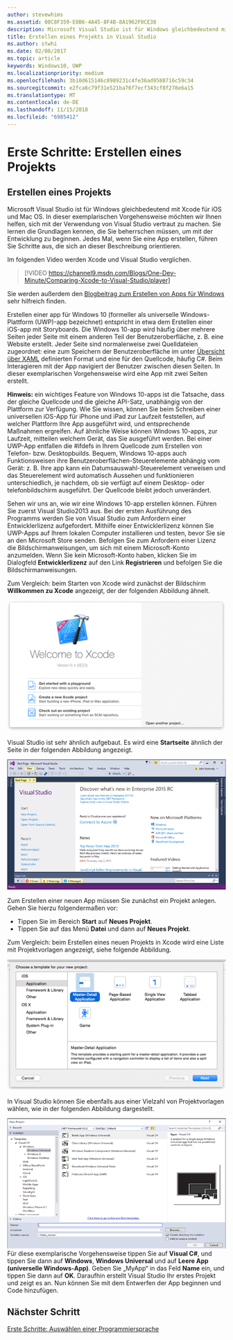 ```yaml
---
author: stevewhims
ms.assetid: 08C8F359-E8B6-4A45-8F4B-8A1962F0CE38
description: Microsoft Visual Studio ist für Windows gleichbedeutend mit Xcode für iOS und Mac OS. In dieser exemplarischen Vorgehensweise möchten wir Ihnen helfen, sich mit der Verwendung von Visual Studio vertraut zu machen.
title: Erstellen eines Projekts in Visual Studio
ms.author: stwhi
ms.date: 02/08/2017
ms.topic: article
keywords: Windows10, UWP
ms.localizationpriority: medium
ms.openlocfilehash: 3b10d615146c8989231c4fe36ad9588716c59c34
ms.sourcegitcommit: e2fca6c79f31e521ba76f7ecf343cf8f278e6a15
ms.translationtype: MT
ms.contentlocale: de-DE
ms.lasthandoff: 11/15/2018
ms.locfileid: "6985412"
---
```

# <a name="getting-started-creating-a-project"></a>Erste Schritte: Erstellen eines Projekts

## <a name="creating-a-project"></a>Erstellen eines Projekts

Microsoft Visual Studio ist für Windows gleichbedeutend mit Xcode für iOS und Mac OS. In dieser exemplarischen Vorgehensweise möchten wir Ihnen helfen, sich mit der Verwendung von Visual Studio vertraut zu machen. Sie lernen die Grundlagen kennen, die Sie beherrschen müssen, um mit der Entwicklung zu beginnen. Jedes Mal, wenn Sie eine App erstellen, führen Sie Schritte aus, die sich an dieser Beschreibung orientieren.

Im folgenden Video werden Xcode und Visual Studio verglichen.

> [!VIDEO https://channel9.msdn.com/Blogs/One-Dev-Minute/Comparing-Xcode-to-Visual-Studio/player]

Sie werden außerdem den [Blogbeitrag zum Erstellen von Apps für Windows](https://blogs.windows.com/buildingapps/2016/01/27/visual-studio-walkthrough-for-ios-developers/) sehr hilfreich finden.

Erstellen einer app für Windows 10 (formeller als universelle Windows-Plattform (UWP)-app bezeichnet) entspricht in etwa dem Erstellen einer iOS-app mit Storyboards. Die Windows 10-app wird häufig über mehrere Seiten jeder Seite mit einem anderen Teil der Benutzeroberfläche, z. B. eine Website erstellt. Jeder Seite sind normalerweise zwei Quelldateien zugeordnet: eine zum Speichern der Benutzeroberfläche im unter [Übersicht über XAML](https://msdn.microsoft.com/library/windows/apps/mt185595) definierten Format und eine für den Quellcode, häufig C#. Beim Interagieren mit der App navigiert der Benutzer zwischen diesen Seiten. In dieser exemplarischen Vorgehensweise wird eine App mit zwei Seiten erstellt.

**Hinweis:** ein wichtiges Feature von Windows 10-apps ist die Tatsache, dass der gleiche Quellcode und die gleiche API-Satz, unabhängig von der Plattform zur Verfügung. Wie Sie wissen, können Sie beim Schreiben einer universellen iOS-App für iPhone und iPad zur Laufzeit feststellen, auf welcher Plattform Ihre App ausgeführt wird, und entsprechende Maßnahmen ergreifen. Auf ähnliche Weise können Windows 10-apps, zur Laufzeit, mitteilen welchem Gerät, das Sie ausgeführt werden. Bei einer UWP-App entfallen die \#ifdefs in Ihrem Quellcode zum Erstellen von Telefon- bzw. Desktopbuilds. Bequem, Windows 10-apps auch Funktionsweisen ihre Benutzeroberflächen-Steuerelemente abhängig vom Gerät: z. B. Ihre app kann ein Datumsauswahl-Steuerelement verweisen und das Steuerelement wird automatisch Aussehen und funktionieren unterschiedlich, je nachdem, ob sie verfügt auf einem Desktop- oder telefonbildschirm ausgeführt. Der Quellcode bleibt jedoch unverändert.

Sehen wir uns an, wie wir eine Windows 10-app erstellen können. Führen Sie zuerst Visual Studio2013 aus. Bei der ersten Ausführung des Programms werden Sie von Visual Studio zum Anfordern einer Entwicklerlizenz aufgefordert. Mithilfe einer Entwicklerlizenz können Sie UWP-Apps auf Ihrem lokalen Computer installieren und testen, bevor Sie sie an den Microsoft Store senden. Befolgen Sie zum Anfordern einer Lizenz die Bildschirmanweisungen, um sich mit einem Microsoft-Konto anzumelden. Wenn Sie kein Microsoft-Konto haben, klicken Sie im Dialogfeld **Entwicklerlizenz** auf den Link **Registrieren** und befolgen Sie die Bildschirmanweisungen.

Zum Vergleich: beim Starten von Xcode wird zunächst der Bildschirm **Willkommen zu Xcode** angezeigt, der der folgenden Abbildung ähnelt.

![Xcode-Willkommensbildschirm](images/ios-to-uwp/ios-to-uwp-xcode-welcome.png)

Visual Studio ist sehr ähnlich aufgebaut. Es wird eine **Startseite** ähnlich der Seite in der folgenden Abbildung angezeigt.

![Visual Studio-Startbildschirm](images/ios-to-uwp/ios-to-uwp-vs-welcome.png)

Zum Erstellen einer neuen App müssen Sie zunächst ein Projekt anlegen. Gehen Sie hierzu folgendermaßen vor:

-   Tippen Sie im Bereich **Start** auf **Neues Projekt**.
-   Tippen Sie auf das Menü **Datei** und dann auf **Neues Projekt**.

Zum Vergleich: beim Erstellen eines neuen Projekts in Xcode wird eine Liste mit Projektvorlagen angezeigt, siehe folgende Abbildung.

![Xcode-Dialogfeld für neues Projekt](images/ios-to-uwp/ios-to-uwp-xcode-choose-template.png)

In Visual Studio können Sie ebenfalls aus einer Vielzahl von Projektvorlagen wählen, wie in der folgenden Abbildung dargestellt.

![Visual Studio-Dialogfeld für neues Projekt](images/ios-to-uwp/ios-to-uwp-vs-choose-template.png) Für diese exemplarische Vorgehensweise tippen Sie auf **Visual C#**, und tippen Sie dann auf **Windows**, **Windows Universal** und auf **Leere App (universelle Windows-App)**. Geben Sie „MyApp“ in das Feld **Name** ein, und tippen Sie dann auf **OK**. Daraufhin erstellt Visual Studio Ihr erstes Projekt und zeigt es an. Nun können Sie mit dem Entwerfen der App beginnen und Code hinzufügen.

## <a name="next-step"></a>Nächster Schritt

[Erste Schritte: Auswählen einer Programmiersprache](getting-started-choosing-a-programming-language.md)
